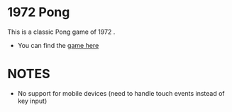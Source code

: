 1972 Pong
===========

This is a classic Pong game of 1972 <canvas>.

 * You can find the [game here](pingpong1972.netlify.app)


NOTES
=====

 * No support for mobile devices (need to handle touch events instead of key input)
